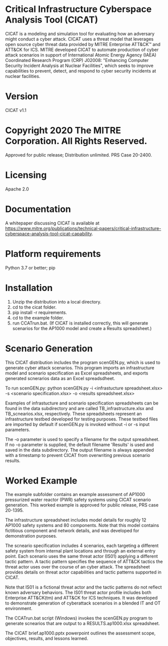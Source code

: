 # Critical Infrastructure Cyberspace Analysis Tool (CICAT)
CICAT is a modeling and simulation tool for evaluating how an adversary might conduct a cyber attack. CICAT uses a threat model that leverages open source cyber threat data provided by MITRE Enterprise ATT&CK™ and ATT&CK for ICS. MITRE developed CICAT to automate production of cyber attack scenarios in support of International Atomic Energy Agency (IAEA) Coordinated Research Program (CRP) J02008: "Enhancing Computer Security Incident Analysis at Nuclear Facilities", which seeks to improve capabilities to prevent, detect, and respond to cyber security incidents at nuclear facilities.
# Version
CICAT v1.1
# Copyright 2020 The MITRE Corporation. All Rights Reserved. 
Approved for public release; Distribution unlimited. PRS Case 20-2400.
# Licensing
Apache 2.0
# Documentation
A whitepaper discussing CICAT is available at https://www.mitre.org/publications/technical-papers/critical-infrastructure-cyberspace-analysis-tool-cicat-capability.
# Platform requirements
Python 3.7 or better; pip
# Installation
1. Unzip the distribution into a local directory.
2. cd to the cicat folder.
3. pip install -r requirements.
4. cd to the example folder.
5. run CCATrun.bat. (If CICAT is installed correctly, this will generate scenarios for the AP1000 model and create a Results spreadsheet.)
# Scenario Generation
This CICAT distribution includes the program scenGEN.py, which is used to generate cyber attack scenarios. This program imports an infrastructure model and scenario specification as Excel spreadsheets, and exports generated scnerarios data as an Excel spreadsdheet. 

To run scenGEN.py: 
python scenGEN.py -i \<infrastucture spreadsheet.xlsx\> -s \<scenario specification.xlsx\> -o \<results spreadsheet.xlsx\>
                                                                                                   
Examples of infrastucture and scenario specification spreadsheets can be found in the data subdirectory and are called TB_infrastructure.xlsx and TB_scnearios.xlsx, respectively. These spreadsheets represent an infrastructure testbed developed for testing purposes. These testbed files are imported by default if scenGEN.py is invoked without -i or -s input parameters.  

The -o parameter is used to specify a filename for the output spreadsheet. If no -o parameter is supplied, the default filename 'Results' is used and saved in the data subdirectory. The output filename is always appended with a timestamp to prevent CICAT from overwriting previous scenario results. 
# Worked Example
The example subfolder contains an example assessment of AP1000 pressurized water reactor (PWR) safety systems using CICAT scenario generation. This worked example is approved for public release, PRS case 20-1395.

The infrastructure spreadsheet includes model details for roughly 12 AP1000 safety systems and 80 components. Note that this model contains fictitious component and network details, and was developed for demonstration purposes. 

The scneario specification includes 4 scenarios, each targeting a different safety system from internal plant locations and through an external entry point. Each scenario uses the same threat actor (IS01) applying a different tactic pattern. A tactic pattern specifies the sequence of ATT&CK tactics the threat actor uses over the course of an cyber attack. The spreadsheet provides details on threat actor capabilities and tactic patterns supported in CICAT. 

Note that IS01 is a fictional threat actor and the tactic patterns do not reflect known adversary behaviors. The IS01 threat actor profile includes both Enterprise ATT&CK(tm) and ATT&CK for ICS techniques. It was developed to demonstrate generation of cyberattack scenarios in a blended IT and OT environment.

The CCATrun.bat script (Windows) invokes the scenGEN.py program to generate scnearios that are output to a RESULTS.ap1000.xlsx spreadsheet.

The CICAT brief.ap1000.pptx powerpoint outlines the assessment scope, objectives, results, and lessons learned.
